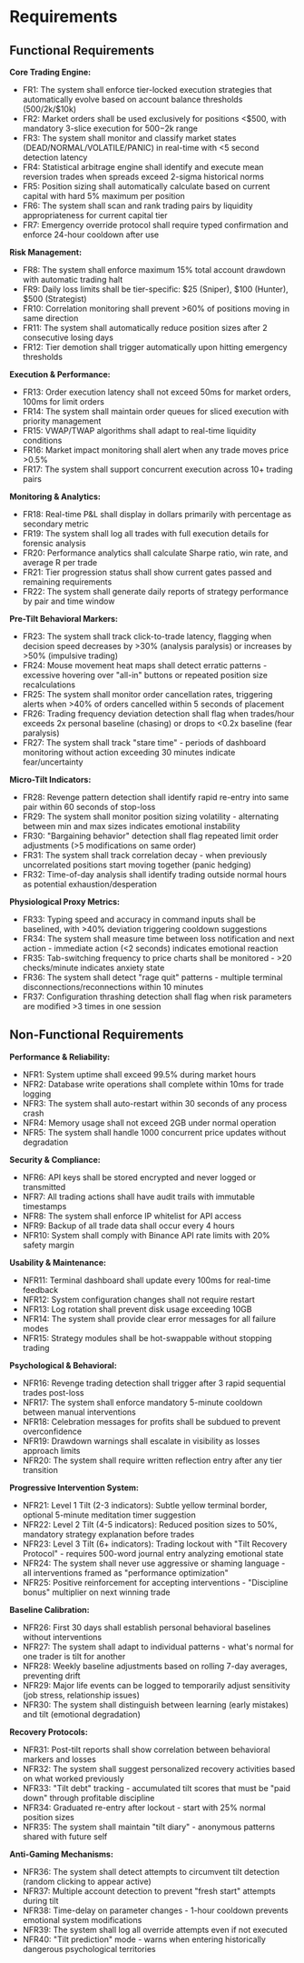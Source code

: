 # Requirements

## Functional Requirements

**Core Trading Engine:**
- FR1: The system shall enforce tier-locked execution strategies that automatically evolve based on account balance thresholds ($500/$2k/$10k)
- FR2: Market orders shall be used exclusively for positions <$500, with mandatory 3-slice execution for $500-$2k range
- FR3: The system shall monitor and classify market states (DEAD/NORMAL/VOLATILE/PANIC) in real-time with <5 second detection latency
- FR4: Statistical arbitrage engine shall identify and execute mean reversion trades when spreads exceed 2-sigma historical norms
- FR5: Position sizing shall automatically calculate based on current capital with hard 5% maximum per position
- FR6: The system shall scan and rank trading pairs by liquidity appropriateness for current capital tier
- FR7: Emergency override protocol shall require typed confirmation and enforce 24-hour cooldown after use

**Risk Management:**
- FR8: The system shall enforce maximum 15% total account drawdown with automatic trading halt
- FR9: Daily loss limits shall be tier-specific: $25 (Sniper), $100 (Hunter), $500 (Strategist)
- FR10: Correlation monitoring shall prevent >60% of positions moving in same direction
- FR11: The system shall automatically reduce position sizes after 2 consecutive losing days
- FR12: Tier demotion shall trigger automatically upon hitting emergency thresholds

**Execution & Performance:**
- FR13: Order execution latency shall not exceed 50ms for market orders, 100ms for limit orders
- FR14: The system shall maintain order queues for sliced execution with priority management
- FR15: VWAP/TWAP algorithms shall adapt to real-time liquidity conditions
- FR16: Market impact monitoring shall alert when any trade moves price >0.5%
- FR17: The system shall support concurrent execution across 10+ trading pairs

**Monitoring & Analytics:**
- FR18: Real-time P&L shall display in dollars primarily with percentage as secondary metric
- FR19: The system shall log all trades with full execution details for forensic analysis
- FR20: Performance analytics shall calculate Sharpe ratio, win rate, and average R per trade
- FR21: Tier progression status shall show current gates passed and remaining requirements
- FR22: The system shall generate daily reports of strategy performance by pair and time window

**Pre-Tilt Behavioral Markers:**
- FR23: The system shall track click-to-trade latency, flagging when decision speed decreases by >30% (analysis paralysis) or increases by >50% (impulsive trading)
- FR24: Mouse movement heat maps shall detect erratic patterns - excessive hovering over "all-in" buttons or repeated position size recalculations
- FR25: The system shall monitor order cancellation rates, triggering alerts when >40% of orders cancelled within 5 seconds of placement
- FR26: Trading frequency deviation detection shall flag when trades/hour exceeds 2x personal baseline (chasing) or drops to <0.2x baseline (fear paralysis)
- FR27: The system shall track "stare time" - periods of dashboard monitoring without action exceeding 30 minutes indicate fear/uncertainty

**Micro-Tilt Indicators:**
- FR28: Revenge pattern detection shall identify rapid re-entry into same pair within 60 seconds of stop-loss
- FR29: The system shall monitor position sizing volatility - alternating between min and max sizes indicates emotional instability
- FR30: "Bargaining behavior" detection shall flag repeated limit order adjustments (>5 modifications on same order)
- FR31: The system shall track correlation decay - when previously uncorrelated positions start moving together (panic hedging)
- FR32: Time-of-day analysis shall identify trading outside normal hours as potential exhaustion/desperation

**Physiological Proxy Metrics:**
- FR33: Typing speed and accuracy in command inputs shall be baselined, with >40% deviation triggering cooldown suggestions
- FR34: The system shall measure time between loss notification and next action - immediate action (<2 seconds) indicates emotional reaction
- FR35: Tab-switching frequency to price charts shall be monitored - >20 checks/minute indicates anxiety state
- FR36: The system shall detect "rage quit" patterns - multiple terminal disconnections/reconnections within 10 minutes
- FR37: Configuration thrashing detection shall flag when risk parameters are modified >3 times in one session

## Non-Functional Requirements

**Performance & Reliability:**
- NFR1: System uptime shall exceed 99.5% during market hours
- NFR2: Database write operations shall complete within 10ms for trade logging
- NFR3: The system shall auto-restart within 30 seconds of any process crash
- NFR4: Memory usage shall not exceed 2GB under normal operation
- NFR5: The system shall handle 1000 concurrent price updates without degradation

**Security & Compliance:**
- NFR6: API keys shall be stored encrypted and never logged or transmitted
- NFR7: All trading actions shall have audit trails with immutable timestamps
- NFR8: The system shall enforce IP whitelist for API access
- NFR9: Backup of all trade data shall occur every 4 hours
- NFR10: System shall comply with Binance API rate limits with 20% safety margin

**Usability & Maintenance:**
- NFR11: Terminal dashboard shall update every 100ms for real-time feedback
- NFR12: System configuration changes shall not require restart
- NFR13: Log rotation shall prevent disk usage exceeding 10GB
- NFR14: The system shall provide clear error messages for all failure modes
- NFR15: Strategy modules shall be hot-swappable without stopping trading

**Psychological & Behavioral:**
- NFR16: Revenge trading detection shall trigger after 3 rapid sequential trades post-loss
- NFR17: The system shall enforce mandatory 5-minute cooldown between manual interventions
- NFR18: Celebration messages for profits shall be subdued to prevent overconfidence
- NFR19: Drawdown warnings shall escalate in visibility as losses approach limits
- NFR20: The system shall require written reflection entry after any tier transition

**Progressive Intervention System:**
- NFR21: Level 1 Tilt (2-3 indicators): Subtle yellow terminal border, optional 5-minute meditation timer suggestion
- NFR22: Level 2 Tilt (4-5 indicators): Reduced position sizes to 50%, mandatory strategy explanation before trades
- NFR23: Level 3 Tilt (6+ indicators): Trading lockout with "Tilt Recovery Protocol" - requires 500-word journal entry analyzing emotional state
- NFR24: The system shall never use aggressive or shaming language - all interventions framed as "performance optimization"
- NFR25: Positive reinforcement for accepting interventions - "Discipline bonus" multiplier on next winning trade

**Baseline Calibration:**
- NFR26: First 30 days shall establish personal behavioral baselines without interventions
- NFR27: The system shall adapt to individual patterns - what's normal for one trader is tilt for another
- NFR28: Weekly baseline adjustments based on rolling 7-day averages, preventing drift
- NFR29: Major life events can be logged to temporarily adjust sensitivity (job stress, relationship issues)
- NFR30: The system shall distinguish between learning (early mistakes) and tilt (emotional degradation)

**Recovery Protocols:**
- NFR31: Post-tilt reports shall show correlation between behavioral markers and losses
- NFR32: The system shall suggest personalized recovery activities based on what worked previously
- NFR33: "Tilt debt" tracking - accumulated tilt scores that must be "paid down" through profitable discipline
- NFR34: Graduated re-entry after lockout - start with 25% normal position sizes
- NFR35: The system shall maintain "tilt diary" - anonymous patterns shared with future self

**Anti-Gaming Mechanisms:**
- NFR36: The system shall detect attempts to circumvent tilt detection (random clicking to appear active)
- NFR37: Multiple account detection to prevent "fresh start" attempts during tilt
- NFR38: Time-delay on parameter changes - 1-hour cooldown prevents emotional system modifications
- NFR39: The system shall log all override attempts even if not executed
- NFR40: "Tilt prediction" mode - warns when entering historically dangerous psychological territories
